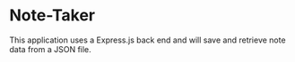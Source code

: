 # Note-Taker
This application uses a Express.js back end and will save and retrieve note data from a JSON file.

